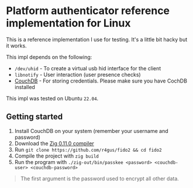 # Platform authenticator reference implementation for Linux

This is a reference implementation I use for testing. It's a little bit hacky but it works.

This impl depends on the following:

* `/dev/uhid` - To create a virtual usb hid interface for the client
* `libnotify` - User interaction (user presence checks)
* [CouchDB](https://docs.couchdb.org/en/stable/install/index.html) - For storing credentials. Please make sure you have CochDB installed

This impl was tested on Ubuntu `22.04`.

## Getting started

1. Install CouchDB on your system (remember your username and password)
2. Download the [Zig 0.11.0 compiler](https://ziglang.org/download/)
3. Run `git clone https://github.com/r4gus/fido2 && cd fido2`
4. Compile the project with `zig build`
5. Run the program with `./zig-out/bin/passkee <password> <couchdb-user> <couchdb-password>`

> The first argument is the password used to encrypt all other data.
